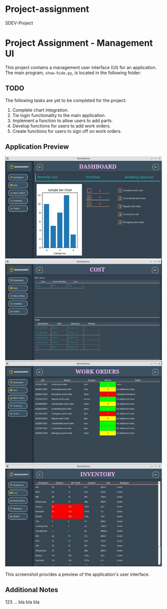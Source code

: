 # Project-assignment
SDEV-Project
# Project Assignment - Management UI

This project contains a management user interface (UI) for an application. The main program, `show-hide.py`, is located in the following folder:


## TODO

The following tasks are yet to be completed for the project:

1. Complete chart integration.
2. Tie login functionality to the main application.
3. Implement a function to allow users to add parts.
4. Develop functions for users to add work orders.
5. Create functions for users to sign off on work orders.

## Application Preview

![Application Preview](images/application-dashboard.jpg)
![Application Preview](images/application-cost.jpg)
![Application Preview](images/application-workOrders.jpg)
![Application Preview](images/application-inventory.jpg)

This screenshot provides a preview of the application's user interface.

## Additional Notes

123 ... bla bla bla

